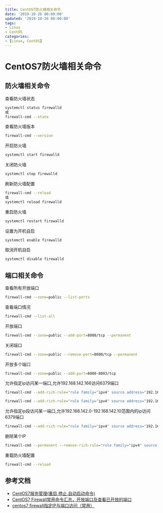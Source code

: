 ```yaml
---
title: CentOS7防火墙相关命令
date: '2019-10-26 00:00:00'
updated: '2019-10-26 00:00:00'
tags:
- Linux
- CentOS
categories:
- [Linux, CentOS]
---
```

# CentOS7防火墙相关命令

## 防火墙相关命令

查看防火墙状态

```bash
systemctl status firewalld
或
firewall-cmd --state
```
查看防火墙版本

```bash
firewall-cmd --version
```

开启防火墙

```bash
systemctl start firewalld
```

关闭防火墙

```bash
systemctl stop firewalld
```

刷新防火墙配置

```bash
firewall-cmd --reload
或
systemctl reload firewalld
```

重启防火墙

```bash
systemctl restart firewalld
```

设置为开机自启

```bash
systemctl enable firewalld
```

取消开机自启

```bash
systemctl disable firewalld
```

## 端口相关命令

查看所有开放端口

```bash
firewall-cmd --zone=public --list-ports
```

查看端口情况

```bash
firewall-cmd --list-all
```
开放端口

```bash
firewall-cmd --zone=public --add-port=8080/tcp --permanent
```

关闭端口

```bash
firewall-cmd --zone=public --remove-port=8080/tcp --permanent
```

开放多个端口

```bash
firewall-cmd --zone=public --add-port=8000-8003/tcp
```

允许指定ip访问某一端口,允许192.168.142.166访问6379端口

```bash
firewall-cmd --add-rich-rule="rule family="ipv4" source address="192.168.142.166" port protocol="tcp" port="6379" accept" --permanent
```
```bash
firewall-cmd --add-rich-rule="rule family="ipv4" source address="192.168.0.233" accept" --permanent
```

允许指定ip段访问某一端口,允许192.168.142.0-192.168.142.10范围内的ip访问6379端口

```bash
firewall-cmd --add-rich-rule="rule family="ipv4" source address="192.168.142.0/10" port protocol="tcp" port="6379" accept" --permanent
```

删除某个IP

```bash
firewall-cmd --permanent --remove-rich-rule="rule family="ipv4" source address="192.168.1.51" accept" --permanent
```

重载防火墙配置

```bash
firewall-cmd --reload
```

## 参考文档
- [CentOS7服务管理(重启,停止,自动启动命令)](https://www.cnblogs.com/lywJ/p/10710591.html)
- [CentOS7 Firewall常用命令汇总，开放端口及查看已开放的端口](https://blog.csdn.net/lvqingyao520/article/details/81075094)
- [centos7 firewall指定IP与端口访问（常用）](https://www.cnblogs.com/caidingyu/p/11008160.html)

